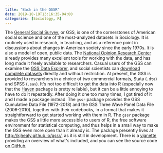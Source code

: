 ```yaml
---
title: "Back in the GSSR"
date: 2019-10-10T13:16:35-04:00
categories: [Sociology, R]
---
```


The [General Social Survey](http://gss.norc.org), or GSS, is one of the cornerstones of American social science and one of the most-analyzed datasets in Sociology. It is routinely used in research, in teaching, and as a reference point in discussions about changes in American society since the early 1970s. It is also a model of open, public data. The [National Opinion Research Center](http://norc.org) already provides many excellent tools for working with the data, and has long made it freely available to researchers. Casual users of the GSS can examine the [GSS Data Explorer](https://gssdataexplorer.norc.org), and social scientists can [download complete datasets](http://gss.norc.org/Get-The-Data) directly and without restriction. At present, the GSS is provided to researchers in a choice of two commercial formats, Stata (`.dta`) and SPSS (`.sav`). It's not too difficult to get the data into R (especially now that the [Haven](http://haven.tidyverse.org) package is pretty reliable), but it can be a little annoying to have to do it repeatedly. After doing it one too many times, I got tired of it and I made a package instead. The `gssr` package provides the GSS Cumulative Data File (1972-2018) and the GSS Three Wave Panel Data File (2006-2010), together with their codebooks, in a format that makes it straightforward to get started working with them in R. The `gssr` package makes the GSS a little more accessible to users of R, the free software environment for statistical computing, and thus helps in a small way to make the GSS even more open than it already is. The package presently lives at <http://kjhealy.github.io/gssr/>, as it is still in development. There is a [vignette](https://kjhealy.github.io/gssr/articles/overview.html) providing an overview of what's included, and you can see the source code [on GitHub](https://github.com/kjhealy/gssr).

